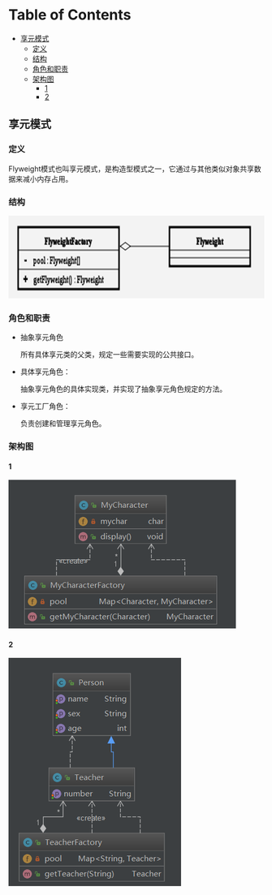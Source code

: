 # Table of Contents

  * [享元模式](#享元模式)
    * [定义](#定义)
    * [结构](#结构)
    * [角色和职责](#角色和职责)
    * [架构图](#架构图)
      * [1](#1)
      * [2](#2)


## 享元模式

### 定义

   Flyweight模式也叫享元模式，是构造型模式之一，它通过与其他类似对象共享数据来减小内存占用。

### 结构

![1565743440532](assets/1565743440532.png)



### 角色和职责

- 抽象享元角色

  所有具体享元类的父类，规定一些需要实现的公共接口。 

- 具体享元角色：

  抽象享元角色的具体实现类，并实现了抽象享元角色规定的方法。 

- 享元工厂角色：

  负责创建和管理享元角色。



### 架构图

#### 1





![1565806374675](assets/1565806374675.png)



#### 2





![1565806425079](assets/1565806425079.png)
